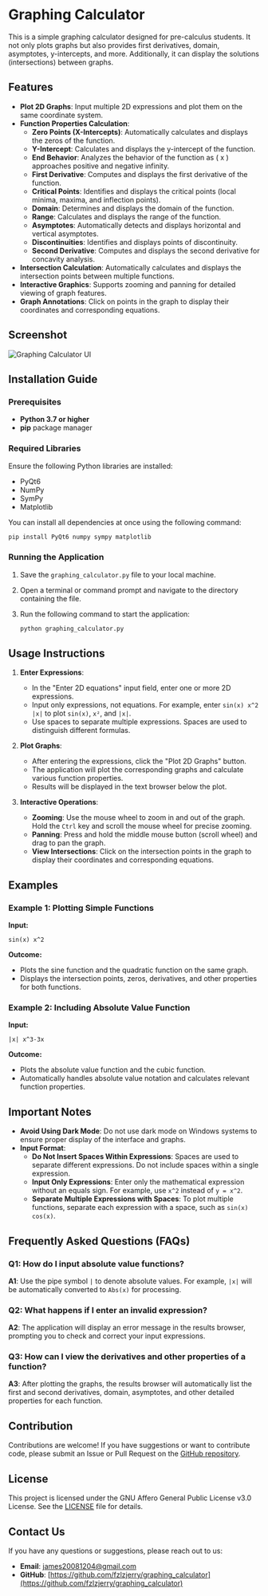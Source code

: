 # Graphing Calculator

This is a simple graphing calculator designed for pre-calculus students. It not only plots graphs but also provides first derivatives, domain, asymptotes, y-intercepts, and more. Additionally, it can display the solutions (intersections) between graphs.

## Features

- **Plot 2D Graphs**: Input multiple 2D expressions and plot them on the same coordinate system.
- **Function Properties Calculation**:
    - **Zero Points (X-Intercepts)**: Automatically calculates and displays the zeros of the function.
    - **Y-Intercept**: Calculates and displays the y-intercept of the function.
    - **End Behavior**: Analyzes the behavior of the function as \( x \) approaches positive and negative infinity.
    - **First Derivative**: Computes and displays the first derivative of the function.
    - **Critical Points**: Identifies and displays the critical points (local minima, maxima, and inflection points).
    - **Domain**: Determines and displays the domain of the function.
    - **Range**: Calculates and displays the range of the function.
    - **Asymptotes**: Automatically detects and displays horizontal and vertical asymptotes.
    - **Discontinuities**: Identifies and displays points of discontinuity.
    - **Second Derivative**: Computes and displays the second derivative for concavity analysis.
- **Intersection Calculation**: Automatically calculates and displays the intersection points between multiple functions.
- **Interactive Graphics**: Supports zooming and panning for detailed viewing of graph features.
- **Graph Annotations**: Click on points in the graph to display their coordinates and corresponding equations.

## Screenshot

![Graphing Calculator UI](https://ice.frostsky.com/2024/10/23/93aa0a1f85f2022dda0966ba84367775.png)

## Installation Guide

### Prerequisites

- **Python 3.7 or higher**
- **pip** package manager

### Required Libraries

Ensure the following Python libraries are installed:

- PyQt6
- NumPy
- SymPy
- Matplotlib

You can install all dependencies at once using the following command:

```bash
pip install PyQt6 numpy sympy matplotlib
```

### Running the Application

1. Save the `graphing_calculator.py` file to your local machine.
2. Open a terminal or command prompt and navigate to the directory containing the file.
3. Run the following command to start the application:

    ```bash
    python graphing_calculator.py
    ```

## Usage Instructions

1. **Enter Expressions**:
    - In the "Enter 2D equations" input field, enter one or more 2D expressions.
    - Input only expressions, not equations. For example, enter `sin(x) x^2 |x|` to plot `sin(x)`, `x²`, and `|x|`.
    - Use spaces to separate multiple expressions. Spaces are used to distinguish different formulas.

2. **Plot Graphs**:
    - After entering the expressions, click the "Plot 2D Graphs" button.
    - The application will plot the corresponding graphs and calculate various function properties.
    - Results will be displayed in the text browser below the plot.

3. **Interactive Operations**:
    - **Zooming**: Use the mouse wheel to zoom in and out of the graph. Hold the `Ctrl` key and scroll the mouse wheel for precise zooming.
    - **Panning**: Press and hold the middle mouse button (scroll wheel) and drag to pan the graph.
    - **View Intersections**: Click on the intersection points in the graph to display their coordinates and corresponding equations.

## Examples

### Example 1: Plotting Simple Functions

**Input:**
```
sin(x) x^2
```

**Outcome:**
- Plots the sine function and the quadratic function on the same graph.
- Displays the intersection points, zeros, derivatives, and other properties for both functions.

### Example 2: Including Absolute Value Function

**Input:**
```
|x| x^3-3x
```

**Outcome:**
- Plots the absolute value function and the cubic function.
- Automatically handles absolute value notation and calculates relevant function properties.

## Important Notes

- **Avoid Using Dark Mode**: Do not use dark mode on Windows systems to ensure proper display of the interface and graphs.
- **Input Format**:
    - **Do Not Insert Spaces Within Expressions**: Spaces are used to separate different expressions. Do not include spaces within a single expression.
    - **Input Only Expressions**: Enter only the mathematical expression without an equals sign. For example, use `x^2` instead of `y = x^2`.
    - **Separate Multiple Expressions with Spaces**: To plot multiple functions, separate each expression with a space, such as `sin(x) cos(x)`.

## Frequently Asked Questions (FAQs)

### Q1: How do I input absolute value functions?

**A1**: Use the pipe symbol `|` to denote absolute values. For example, `|x|` will be automatically converted to `Abs(x)` for processing.

### Q2: What happens if I enter an invalid expression?

**A2**: The application will display an error message in the results browser, prompting you to check and correct your input expressions.

### Q3: How can I view the derivatives and other properties of a function?

**A3**: After plotting the graphs, the results browser will automatically list the first and second derivatives, domain, asymptotes, and other detailed properties for each function.

## Contribution

Contributions are welcome! If you have suggestions or want to contribute code, please submit an Issue or Pull Request on the [GitHub repository](https://github.com/fzlzjerry/graphing_calculator).

## License

This project is licensed under the GNU Affero General Public License v3.0 License. See the [LICENSE](LICENSE) file for details.

## Contact Us

If you have any questions or suggestions, please reach out to us:

- **Email**: james20081204@gmail.com
- **GitHub**: [https://github.com/fzlzjerry/graphing_calculator](https://github.com/fzlzjerry/graphing_calculator)
